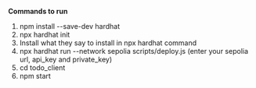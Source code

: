 **Commands to run**
1. npm install --save-dev hardhat
2. npx hardhat init
3. Install what they say to install in npx hardhat command
4. npx hardhat run --network sepolia scripts/deploy.js (enter your sepolia url, api_key and private_key)
5. cd todo_client
1. npm start

